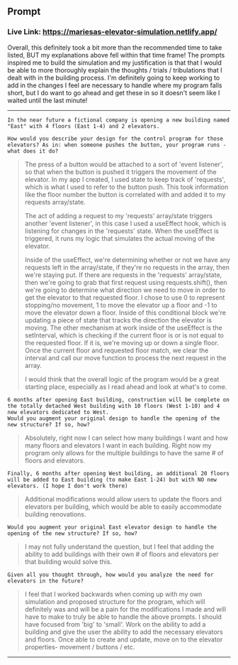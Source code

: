 ## Prompt

### Live Link: https://mariesas-elevator-simulation.netlify.app/


Overall, this definitely took a bit more than the recommended time to take listed, BUT my explanations above fell within that time frame! The prompts inspired me to build the simulation and my justification is that that I would be able to more thoroughly explain the thoughts / trials / tribulations that I dealt with in the building process. I'm definitely going to keep working to add in the changes I feel are necessary to handle where my program falls short, but I do want to go ahead and get these in so it doesn't seem like I waited until the last minute!

___

```
In the near future a fictional company is opening a new building named "East" with 4 floors (East 1-4) and 2 elevators.

How would you describe your design for the control program for those elevators? As in: when someone pushes the button, your program runs - what does it do?
```
  > The press of a button would be attached to a sort of 'event listener', so that when the button is pushed it triggers the movement of the elevator. In my app I created, I used state to keep track of 'requests', which is what I used to refer to the button push. This took information like the floor number the button is correlated with and added it to my requests array/state.
  >
  > The act of adding a request to my 'requests' array/state triggers another 'event listener', in this case I used a useEffect hook, which is listening for changes in the 'requests' state. When the useEffect is triggered, it runs my logic that simulates the actual moving of the elevator.
  >
  > Inside of the useEffect, we're determining whether or not we have any requests left in the array/state, if they're no requests in the array, then we're staying put. If there are requests in the 'requests' array/state, then we're going to grab that first request using requests.shift(), then we're going to determine what direction we need to move in order to get the elevator to that requested floor. I chose to use 0 to represent stopping/no movement, 1 to move the elevator up a floor and -1 to move the elevator down a floor. Inside of this conditional block we're updating a piece of state that tracks the direction the elevator is moving. The other mechanism at work inside of the useEffect is the setInterval, which is checking if the current floor is or is not equal to the requested floor. If it is, we're moving up or down a single floor. Once the current floor and requested floor match, we clear the interval and call our move function to process the next request in the array.
  >
  > I would think that the overall logic of the program would be a great starting place, especially as I read ahead and look at what's to come.

```
6 months after opening East building, construction will be complete on the totally detached West building with 10 floors (West 1-10) and 4 new elevators dedicated to West.
Would you augment your original design to handle the opening of the new structure? If so, how?
```
> Absolutely, right now I can select how many buildings I want and how many floors and elevators I want in each building. Right now my program only allows for the multiple buildings to have the same # of floors and elevators.
```
Finally, 6 months after opening West building, an additional 20 floors will be added to East building (to make East 1-24) but with NO new elevators. (I hope I don't work there)
```
> Additional modifications would allow users to update the floors and elevators per building, which would be able to easily accommodate building renovations.
```
Would you augment your original East elevator design to handle the opening of the new structure? If so, how?
```
> I may not fully understand the question, but I feel that adding the ability to add buildings with their own # of floors and elevators per that building would solve this.
```
Given all you thought through, how would you analyze the need for elevators in the future?
```
> I feel that I worked backwards when coming up with my own simulation and proposed structure for the program, which will definitely was and will be a pain for the modifications I made and will have to make to truly be able to handle the above prompts. I should have focused from 'big' to 'small'. Work on the ability to add a building and give the user the ability to add the necessary elevators and floors. Once able to create and update, move on to the elevator properties- movement / buttons / etc.

___
